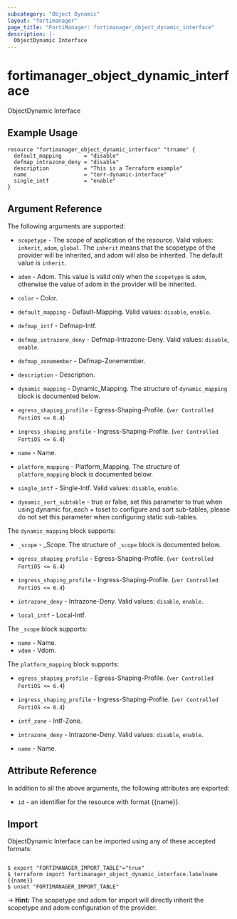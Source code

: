 ```yaml
---
subcategory: "Object Dynamic"
layout: "fortimanager"
page_title: "FortiManager: fortimanager_object_dynamic_interface"
description: |-
  ObjectDynamic Interface
---
```


# fortimanager_object_dynamic_interface
ObjectDynamic Interface

## Example Usage

```hcl
resource "fortimanager_object_dynamic_interface" "trname" {
  default_mapping       = "disable"
  defmap_intrazone_deny = "disable"
  description           = "This is a Terraform example"
  name                  = "terr-dynamic-interface"
  single_intf           = "enable"
}
```

## Argument Reference


The following arguments are supported:

* `scopetype` - The scope of application of the resource. Valid values: `inherit`, `adom`, `global`. The `inherit` means that the scopetype of the provider will be inherited, and adom will also be inherited. The default value is `inherit`.
* `adom` - Adom. This value is valid only when the `scopetype` is `adom`, otherwise the value of adom in the provider will be inherited.

* `color` - Color.
* `default_mapping` - Default-Mapping. Valid values: `disable`, `enable`.

* `defmap_intf` - Defmap-Intf.
* `defmap_intrazone_deny` - Defmap-Intrazone-Deny. Valid values: `disable`, `enable`.

* `defmap_zonemember` - Defmap-Zonemember.
* `description` - Description.
* `dynamic_mapping` - Dynamic_Mapping. The structure of `dynamic_mapping` block is documented below.
* `egress_shaping_profile` - Egress-Shaping-Profile. (`ver Controlled FortiOS <= 6.4`)
* `ingress_shaping_profile` - Ingress-Shaping-Profile. (`ver Controlled FortiOS <= 6.4`)
* `name` - Name.
* `platform_mapping` - Platform_Mapping. The structure of `platform_mapping` block is documented below.
* `single_intf` - Single-Intf. Valid values: `disable`, `enable`.

* `dynamic_sort_subtable` - true or false, set this parameter to true when using dynamic for_each + toset to configure and sort sub-tables, please do not set this parameter when configuring static sub-tables.

The `dynamic_mapping` block supports:

* `_scope` - _Scope. The structure of `_scope` block is documented below.
* `egress_shaping_profile` - Egress-Shaping-Profile. (`ver Controlled FortiOS <= 6.4`)
* `ingress_shaping_profile` - Ingress-Shaping-Profile. (`ver Controlled FortiOS <= 6.4`)
* `intrazone_deny` - Intrazone-Deny. Valid values: `disable`, `enable`.

* `local_intf` - Local-Intf.

The `_scope` block supports:

* `name` - Name.
* `vdom` - Vdom.

The `platform_mapping` block supports:

* `egress_shaping_profile` - Egress-Shaping-Profile. (`ver Controlled FortiOS <= 6.4`)
* `ingress_shaping_profile` - Ingress-Shaping-Profile. (`ver Controlled FortiOS <= 6.4`)
* `intf_zone` - Intf-Zone.
* `intrazone_deny` - Intrazone-Deny. Valid values: `disable`, `enable`.

* `name` - Name.


## Attribute Reference

In addition to all the above arguments, the following attributes are exported:
* `id` - an identifier for the resource with format {{name}}.

## Import

ObjectDynamic Interface can be imported using any of these accepted formats:
```

$ export "FORTIMANAGER_IMPORT_TABLE"="true"
$ terraform import fortimanager_object_dynamic_interface.labelname {{name}}
$ unset "FORTIMANAGER_IMPORT_TABLE"
```
-> **Hint:** The scopetype and adom for import will directly inherit the scopetype and adom configuration of the provider.
